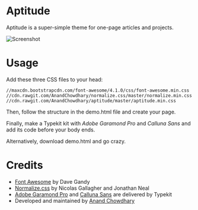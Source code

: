 Aptitude
========

Aptitude is a super-simple theme for one-page articles and projects.

![Screenshot](https://cloud.githubusercontent.com/assets/2841780/3857456/7b836d9a-1f03-11e4-8578-e16a7d263a9d.jpg "Screenshot")

Usage
=====

Add these three CSS files to your head:

`//maxcdn.bootstrapcdn.com/font-awesome/4.1.0/css/font-awesome.min.css`
`//cdn.rawgit.com/AnandChowdhary/normalize.css/master/normalize.min.css`
`//cdn.rawgit.com/AnandChowdhary/aptitude/master/aptitude.min.css`

Then, follow the structure in the demo.html file and create your page.

Finally, make a Typekit kit with *Adobe Garamond Pro* and *Calluna Sans* and add its code before your body ends.

Alternatively, download demo.html and go crazy.

Credits
=======

- [Font Awesome](http://fontawesome.io) by Dave Gandy
- [Normalize.css](http://necolas.github.io/normalize.css/) by Nicolas Gallagher and Jonathan Neal
- [Adobe Garamond Pro](http://store1.adobe.com/cfusion/store/html/index.cfm?event=displayFontPackage&code=1703) and [Calluna Sans](https://typekit.com/fonts/calluna-sans) are delivered by Typekit
- Developed and maintained by [Anand Chowdhary](http://anandchowdhary.com)
